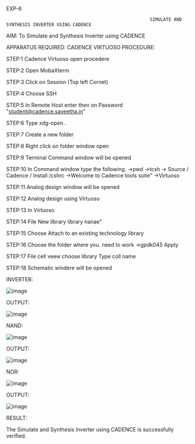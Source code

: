 EXP-6

                                                          SIMULATE AND SYNTHESIS INVERTER USING CADENCE

                                                                         
AIM: 
     To Simulate and Synthesis Inverter using CADENCE

APPARATUS REQUIRED: CADENCE VIRTUOSO
PROCEDURE:

STEP:1 Cadence Virtuoso open procedere

STEP:2 Open MobaXterm

STEP:3 Click on Session (Top left Cornet)

STEP:4 Choose SSH

STEP:5 In Remote Host enter then on Password "student@cadence.saveetha.in"

STEP:6 Type xdg-open .

STEP:7 Create a new folder

STEP:8 Right click on folder window open

STEP:9 Terminal Command window will be opened

STEP:10 In Command window type the following.
->pwd
->tcsh
-> Source / Cadence / Install /cshrc
->Welcome to Cadence tools suite"
->Virtuoso

STEP:11 Analog design window will be opened

STEP:12 Analog design using Virtuoso

STEP:13 In Virtuoso

STEP:14 File New library library nanae"

STEP:15 Choose Attach to an existing technology library

STEP:16 Choose the folder where you. need to work
->gpdk045 Apply

STEP:17 File cell veew choose library Type coll name

STEP:18 Schematic windere will be opened

INVERTER:

![image](https://github.com/Rakshitha2004s/VLSI-LAB-EXP-6/assets/161333609/5a75bf02-b62e-4bfc-8314-c339179e429b)

OUTPUT:

![image](https://github.com/Rakshitha2004s/VLSI-LAB-EXP-6/assets/161333609/ad272531-127f-4b0b-9a9a-428d1286ceb0)

NAND:

![image](https://github.com/Rakshitha2004s/VLSI-LAB-EXP-6/assets/161333609/d6b445a5-91fe-4cb3-ba02-0ed3613ad0c9)

OUTPUT:

![image](https://github.com/Rakshitha2004s/VLSI-LAB-EXP-6/assets/161333609/f7f82078-6ce5-434c-ba22-7e82a276fffb)

NOR:

![image](https://github.com/Rakshitha2004s/VLSI-LAB-EXP-6/assets/161333609/0bb3f169-1317-4632-b174-5b0be6fbc77f)

OUTPUT:

![image](https://github.com/Rakshitha2004s/VLSI-LAB-EXP-6/assets/161333609/b76dca10-f063-4bd3-849f-c6864b5ad001)

RESULT:

The Simulate and Synthesis Inverter using CADENCE is successfully verified.








